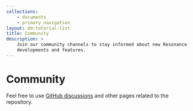```yaml
---
collections: 
    - documents
    - primary_navigation
layout: dm:tutorial-list
title: Community
description: >
    Join our community channels to stay informed about new Resonance 
    developments and features.
---
```


# Community

Feel free to use [GitHub discussions](https://github.com/distantmagic/resonance/discussions) and other pages related to the repository.
